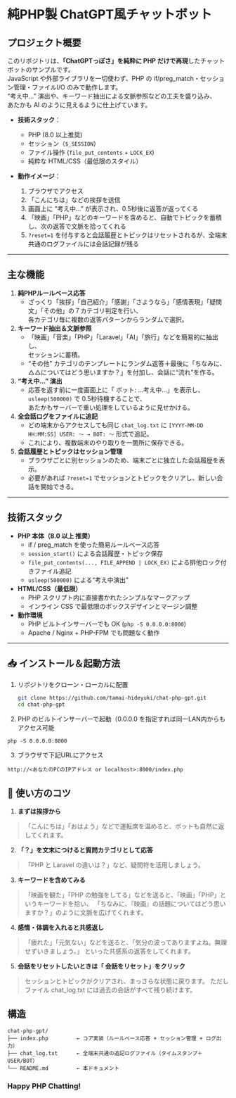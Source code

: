 #  純PHP製 ChatGPT風チャットボット

## プロジェクト概要
このリポジトリは、**「ChatGPTっぽさ」を純粋に PHP だけで再現**したチャットボットのサンプルです。  
JavaScript や外部ライブラリを一切使わず、PHP の if/preg_match・セッション管理・ファイルI/O のみで動作します。  
“考え中…” 演出や、キーワード抽出による文脈参照などの工夫を盛り込み、  
あたかも AI のように見えるように仕上げています。

- **技術スタック**：
    - PHP (8.0 以上推奨)
    - セッション（`$_SESSION`）
    - ファイル操作 (`file_put_contents` + `LOCK_EX`)
    - 純粋な HTML/CSS（最低限のスタイル）

- **動作イメージ**：
    1. ブラウザでアクセス
    2. 「こんにちは」などの挨拶を送信
    3. 画面上に “考え中…” が表示され、0.5秒後に返答が返ってくる
    4. 「映画」「PHP」などのキーワードを含めると、自動でトピックを蓄積し、次の返答で文脈を拾ってくれる
    5. `?reset=1` を付与すると会話履歴とトピックはリセットされるが、全端末共通のログファイルには会話記録が残る

---

##  主な機能
1. **純PHPルールベース応答**
    - ざっくり「挨拶」「自己紹介」「感謝」「さようなら」「感情表現」「疑問文」「その他」の７カテゴリ判定を行い、  
      各カテゴリ毎に複数の返答パターンからランダムで選択。
2. **キーワード抽出＆文脈参照**
    - 「映画」「音楽」「PHP」「Laravel」「AI」「旅行」などを簡易的に抽出し、  
      セッションに蓄積。
    - “その他” カテゴリのテンプレートにランダム返答＋最後に「ちなみに、△△についてはどう思いますか？」を付加し、会話に“流れ”を作る。
3. **“考え中…” 演出**
    - 応答を返す前に一度画面上に「 ボット: …考え中…」を表示し、`usleep(500000)` で 0.5秒待機することで、  
      あたかもサーバーで重い処理をしているように見せかける。
4. **全会話ログをファイルに追記**
    - どの端末からアクセスしても同じ `chat_log.txt` に `[YYYY-MM-DD HH:MM:SS] USER: 〜 → BOT: 〜` 形式で追記。
    - これにより、複数端末のやり取りを一箇所に保存できる。
5. **会話履歴とトピックはセッション管理**
    - ブラウザごとに別セッションのため、端末ごとに独立した会話履歴を表示。
    - 必要があれば `?reset=1` でセッションとトピックをクリアし、新しい会話を開始できる。

---

##  技術スタック
- **PHP 本体（8.0 以上 推奨）**
    - if / preg_match を使った簡易ルールベース応答
    - `session_start()` による会話履歴・トピック保存
    - `file_put_contents(..., FILE_APPEND | LOCK_EX)` による排他ロック付きファイル追記
    - `usleep(500000)` による“考え中演出”
- **HTML/CSS（最低限）**
    - PHP スクリプト内に直接書かれたシンプルなマークアップ
    - インライン CSS で最低限のボックスデザインとマージン調整
- **動作環境**
    - PHP ビルトインサーバーでも OK (`php -S 0.0.0.0:8000`)
    - Apache / Nginx + PHP-FPM でも問題なく動作

---

## 📥 インストール＆起動方法

1. リポジトリをクローン・ローカルに配置
   ```bash
   git clone https://github.com/tamai-hideyuki/chat-php-gpt.git
   cd chat-php-gpt
    ```
   
2. PHP のビルトインサーバーで起動（0.0.0.0 を指定すれば同一LAN内からもアクセス可能
```
php -S 0.0.0.0:8000
```

3. ブラウザで下記URLにアクセス
```
http://<あなたのPCのIPアドレス or localhost>:8000/index.php
```

## 🎯 使い方のコツ
1. **まずは挨拶から**  

 >「こんにちは」「おはよう」などで運転席を温めると、ボットも自然に返してくれます。

2. **「？」を文末につけると質問カテゴリとして応答**

>「PHP と Laravel の違いは？」など、疑問符を活用しましょう。

3. **キーワードを含めてみる**

>「映画を観た」「PHP の勉強をしてる」などを送ると、「映画」「PHP」というキーワードを拾い、
「ちなみに、『映画』の話題についてはどう思いますか？」のように文脈を広げてくれます。

4. **感情・体調を入れると共感返し**

>「疲れた」「元気ない」などを送ると、「気分の波ってありますよね。無理せずいきましょう。」
といった共感系の返答をしてくれます。

5. **会話をリセットしたいときは「 会話をリセット」をクリック**

>セッションとトピックがクリアされ、まっさらな状態に戻ります。
ただしファイル chat_log.txt には過去の会話がすべて残り続けます。

## 構造
```
chat-php-gpt/
├── index.php         ← コア実装（ルールベース応答 + セッション管理 + ログ出力）
├── chat_log.txt      ← 全端末共通の追記ログファイル（タイムスタンプ＋USER/BOT）
└── README.md         ← 本ドキュメント
```

### Happy PHP Chatting!
